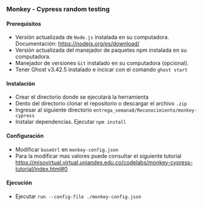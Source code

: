 ### Monkey - Cypress random testing
#### Prerequisitos
- Versión actualizada de `Node.js` instalada en su computadora. Documentación: https://nodejs.org/es/download/
- Versión actualizada del manejador de paquetes npm instalada en su computadora.
- Manejador de versiones `Git` instalado en su computadora (opcional).
- Tener Ghost v3.42.5 instalado e incicar con el comando `ghost start`

#### Instalación
- Crear el directorio donde se ejecutará la herramienta
- Dento del directorio clonar el repositorio o descargar el archivo `.zip`
- Ingresar al siguiente directorio `entrega_semana8/Reconocimiento/monkey-cypress`
- Instalar dependencias. Ejecutar `npm install`

#### Configuración
- Modificar `baseUrl` en `monkey-config.json`
- Para la modificar mas valores puede consultar el siguiente tutorial https://misovirtual.virtual.uniandes.edu.co/codelabs/monkey-cypress-tutorial/index.html#0

#### Ejecución
- Ejecutar `run --config-file ./monkey-config.json`